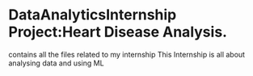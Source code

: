 # DataAnalyticsInternship Project:Heart Disease Analysis.
contains all the files related to my internship
This Internship is all about analysing data and using ML
